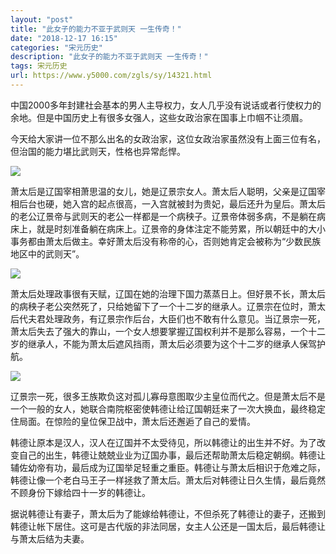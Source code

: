 ```yaml
---
layout: "post"
title: "此女子的能力不亚于武则天 一生传奇！"
date: "2018-12-17 16:15"
categories: "宋元历史"
description: "此女子的能力不亚于武则天 一生传奇！"
tags: 宋元历史
url: https://www.y5000.com/zgls/sy/14321.html
---
```






中国2000多年封建社会基本的男人主导权力，女人几乎没有说话或者行使权力的余地。但是中国历史上有很多女强人，这些女政治家在国事上巾帼不让须眉。

今天给大家讲一位不那么出名的女政治家，这位女政治家虽然没有上面三位有名，但治国的能力堪比武则天，性格也异常彪悍。

![](https://img.y5000.com/uploads/allimg/170221/1150413126-0.jpg)

萧太后是辽国宰相萧思温的女儿，她是辽景宗女人。萧太后人聪明，父亲是辽国宰相后台也硬，她入宫的起点很高，一入宫就被封为贵妃，最后还升为皇后。萧太后的老公辽景帝与武则天的老公一样都是一个病秧子。辽景帝体弱多病，不是躺在病床上，就是时刻准备躺在病床上。辽景帝的身体注定不能劳累，所以朝廷中的大小事务都由萧太后做主。幸好萧太后没有称帝的心，否则她肯定会被称为“少数民族地区中的武则天”。

![](https://img.y5000.com/uploads/allimg/170221/115041JB-1.jpg)

萧太后处理政事很有天赋，辽国在她的治理下国力蒸蒸日上。但好景不长，萧太后的病秧子老公突然死了，只给她留下了一个十二岁的继承人。辽景宗在位时，萧太后代夫君处理政务，有辽景宗作后台，大臣们也不敢有什么意见。当辽景宗一死，萧太后失去了强大的靠山，一个女人想要掌握辽国权利并不是那么容易，一个十二岁的继承人，不能为萧太后遮风挡雨，萧太后必须要为这个十二岁的继承人保驾护航。

![](https://img.y5000.com/uploads/allimg/170221/1150411493-2.jpg)

辽景宗一死，很多王族欺负这对孤儿寡母意图取少主皇位而代之。但是萧太后不是一个一般的女人，她联合南院枢密使韩德让给辽国朝廷来了一次大换血，最终稳定住局面。在惊险的皇位保卫战中，萧太后还邂逅了自己的爱情。

韩德让原本是汉人，汉人在辽国并不太受待见，所以韩德让的出生并不好。为了改变自己的出生，韩德让兢兢业业为辽国办事，最后还帮助萧太后稳定朝纲。韩德让辅佐幼帝有功，最后成为辽国举足轻重之重臣。韩德让与萧太后相识于危难之际，韩德让像一个老白马王子一样拯救了萧太后。萧太后对韩德让日久生情，最后竟然不顾身份下嫁给四十一岁的韩德让。

据说韩德让有妻子，萧太后为了能嫁给韩德让，不但杀死了韩德让的妻子，还搬到韩德让帐下居住。这可是古代版的非法同居，女主人公还是一国太后，最后韩德让与萧太后结为夫妻。

